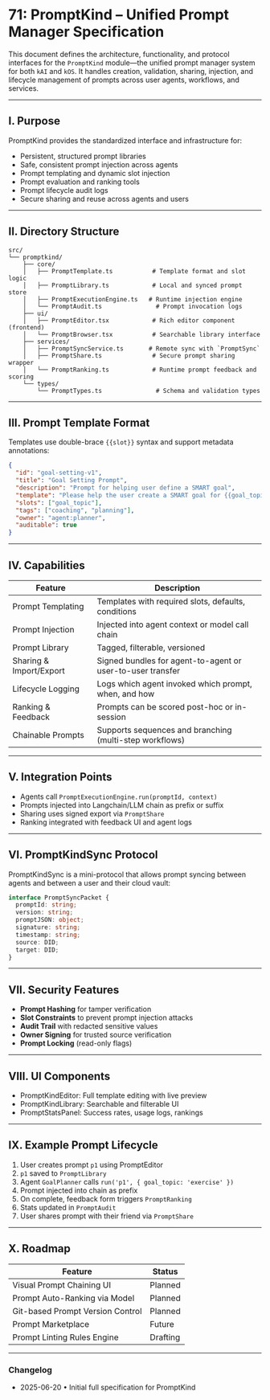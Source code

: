 # 71: PromptKind – Unified Prompt Manager Specification

This document defines the architecture, functionality, and protocol interfaces for the `PromptKind` module—the unified prompt manager system for both `kAI` and `kOS`. It handles creation, validation, sharing, injection, and lifecycle management of prompts across user agents, workflows, and services.

---

## I. Purpose

PromptKind provides the standardized interface and infrastructure for:

- Persistent, structured prompt libraries
- Safe, consistent prompt injection across agents
- Prompt templating and dynamic slot injection
- Prompt evaluation and ranking tools
- Prompt lifecycle audit logs
- Secure sharing and reuse across agents and users

---

## II. Directory Structure

```text
src/
└── promptkind/
    ├── core/
    │   ├── PromptTemplate.ts           # Template format and slot logic
    │   ├── PromptLibrary.ts            # Local and synced prompt store
    │   ├── PromptExecutionEngine.ts   # Runtime injection engine
    │   └── PromptAudit.ts               # Prompt invocation logs
    ├── ui/
    │   ├── PromptEditor.tsx            # Rich editor component (frontend)
    │   └── PromptBrowser.tsx           # Searchable library interface
    ├── services/
    │   ├── PromptSyncService.ts       # Remote sync with `PromptSync`
    │   ├── PromptShare.ts              # Secure prompt sharing wrapper
    │   └── PromptRanking.ts            # Runtime prompt feedback and scoring
    └── types/
        └── PromptTypes.ts               # Schema and validation types
```

---

## III. Prompt Template Format

Templates use double-brace `{{slot}}` syntax and support metadata annotations:

```json
{
  "id": "goal-setting-v1",
  "title": "Goal Setting Prompt",
  "description": "Prompt for helping user define a SMART goal",
  "template": "Please help the user create a SMART goal for {{goal_topic}}.",
  "slots": ["goal_topic"],
  "tags": ["coaching", "planning"],
  "owner": "agent:planner",
  "auditable": true
}
```

---

## IV. Capabilities

| Feature                 | Description                                                |
| ----------------------- | ---------------------------------------------------------- |
| Prompt Templating       | Templates with required slots, defaults, conditions        |
| Prompt Injection        | Injected into agent context or model call chain            |
| Prompt Library          | Tagged, filterable, versioned                              |
| Sharing & Import/Export | Signed bundles for agent-to-agent or user-to-user transfer |
| Lifecycle Logging       | Logs which agent invoked which prompt, when, and how       |
| Ranking & Feedback      | Prompts can be scored post-hoc or in-session               |
| Chainable Prompts       | Supports sequences and branching (multi-step workflows)    |

---

## V. Integration Points

- Agents call `PromptExecutionEngine.run(promptId, context)`
- Prompts injected into Langchain/LLM chain as prefix or suffix
- Sharing uses signed export via `PromptShare`
- Ranking integrated with feedback UI and agent logs

---

## VI. PromptKindSync Protocol

PromptKindSync is a mini-protocol that allows prompt syncing between agents and between a user and their cloud vault:

```ts
interface PromptSyncPacket {
  promptId: string;
  version: string;
  promptJSON: object;
  signature: string;
  timestamp: string;
  source: DID;
  target: DID;
}
```

---

## VII. Security Features

- **Prompt Hashing** for tamper verification
- **Slot Constraints** to prevent prompt injection attacks
- **Audit Trail** with redacted sensitive values
- **Owner Signing** for trusted source verification
- **Prompt Locking** (read-only flags)

---

## VIII. UI Components

- PromptKindEditor: Full template editing with live preview
- PromptKindLibrary: Searchable and filterable UI
- PromptStatsPanel: Success rates, usage logs, rankings

---

## IX. Example Prompt Lifecycle

1. User creates prompt `p1` using PromptEditor
2. `p1` saved to `PromptLibrary`
3. Agent `GoalPlanner` calls `run('p1', { goal_topic: 'exercise' })`
4. Prompt injected into chain as prefix
5. On complete, feedback form triggers `PromptRanking`
6. Stats updated in `PromptAudit`
7. User shares prompt with their friend via `PromptShare`

---

## X. Roadmap

| Feature                          | Status   |
| -------------------------------- | -------- |
| Visual Prompt Chaining UI        | Planned  |
| Prompt Auto-Ranking via Model    | Planned  |
| Git-based Prompt Version Control | Planned  |
| Prompt Marketplace               | Future   |
| Prompt Linting Rules Engine      | Drafting |

---

### Changelog

- 2025-06-20 • Initial full specification for PromptKind

